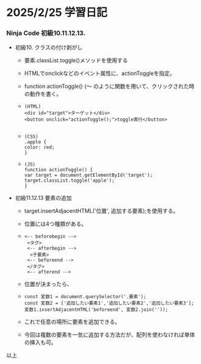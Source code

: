 # 2025/2/25 学習日記  
### Ninja Code 初級10.11.12.13.
- 初級10. クラスの付け剥がし
    - 要素.classList.toggle()メソッドを使用する
    - HTMLでonclickなどのイベント属性に、actionToggleを指定。
    - function actionToggle() {〜 のように関数を用いて、クリックされた時の動作を書く。
  
    - ```
      (HTML)
      <div id="target">ターゲット</div>
      <button onclick="actionToggle();">toggle実行</button>
  
      
    - ```
      (CSS)
      .apple {
      color: red;
      }

    - ```
      (JS)
      function actionToggle() {  
      var target = document.getElementById('target');  
      target.classList.toggle('apple');  
      }
  
- 初級11.12.13 要素の追加
    - target.insertAdjacentHTML('位置', 追加する要素);を使用する。
    - 位置には4つ種類がある。
    - ```
      <-- beforebegin -->  
       <タグ>  
       <-- afterbegin -->  
        <子要素>   
       <-- beforeend -->  
       </タグ>  
       <-- afterend -->
    - 位置が決まったら、
         
    - ```
      const 変数1 = document.querySelector('.要素');
      const 変数2 = ['追加したい要素1','追加したい要素2','追加したい要素3'];
      変数1.insertAdjacentHTML('beforeend', 変数2.join(''));
    - これで任意の場所に要素を追加できる。
    - 今回は複数の要素を一気に追加する方法だが、配列を使わなければ単体の挿入も可。
  

  
以上

